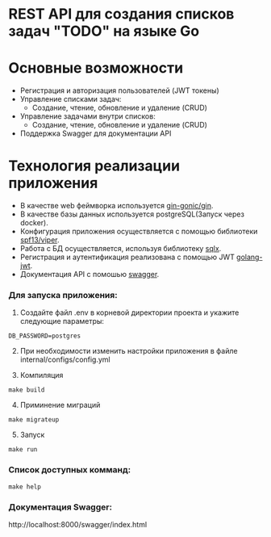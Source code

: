 # REST API для создания списков задач "TODO" на языке Go

# Основные возможности
- Регистрация и авторизация пользователей (JWT токены)
- Управление списками задач:
    - Создание, чтение, обновление и удаление (CRUD)
- Управление задачами внутри списков:
    - Создание, чтение, обновление и удаление (CRUD)
- Поддержка Swagger для документации API

# Технология реализации приложения
- В качестве web феймворка используется <a href="https://github.com/gin-gonic/gin">gin-gonic/gin</a>.
- В качестве базы данных используется postgreSQL(Запуск через docker).
- Конфигурация приложения осуществляется с помощью библиотеки <a href="https://github.com/spf13/viper">spf13/viper</a>.
- Работа с БД осуществляется, используя библиотеку <a href="https://github.com/jmoiron/sqlx">sqlx</a>.
- Регистрация и аутентификация реализована с помощью JWT <a href="https://github.com/golang-jwt/jwt">golang-jwt</a>.
- Документация API с помошью <a href="https://github.com/swaggo/swag">swagger</a>.


### Для запуска приложения:

1. Создайте файл .env в корневой директории проекта и укажите следующие параметры:
```dotenv
DB_PASSWORD=postgres
```
2. При необходимости изменить настройки приложения в файле internal/configs/config.yml

3. Компиляция
```
make build
```

4. Приминение миграций
```
make migrateup
```

5. Запуск
```
make run
```

### Список доступных комманд: 

```
make help
```

### Документация Swagger:

http://localhost:8000/swagger/index.html

